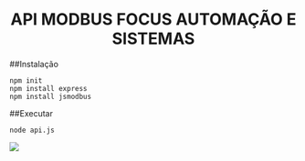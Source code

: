 <h1 align="center"> API MODBUS FOCUS AUTOMAÇÃO E SISTEMAS </h1>

##Instalação
```
npm init
npm install express
npm install jsmodbus 
```
##Executar 
```
node api.js
```
<a href="https://focusautomacao.com.br" target="_blank"> <img src="https://focusautomacao.com.br/wp-content/uploads/2022/02/Ativo-1.png"> </a>
